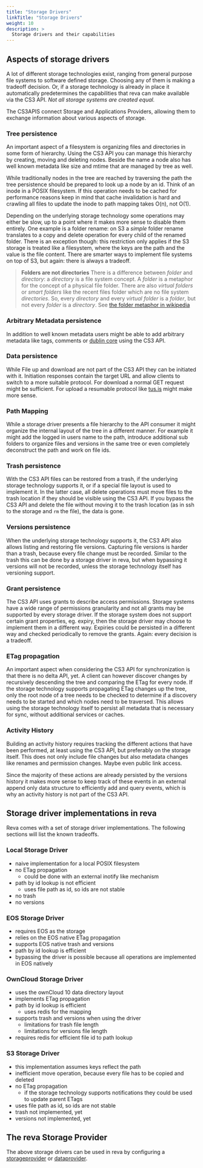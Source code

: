 ```yaml
---
title: "Storage Drivers"
linkTitle: "Storage Drivers"
weight: 10
description: >
  Storage drivers and their capabilities
---
```


## Aspects of storage drivers
A lot of different storage technologies exist, ranging from general purpose file systems to software defined storage. Choosing any of them is making a tradeoff decision. Or, if a storage technology is already in place it automatically predetermines the capabilities that reva can make available via the CS3 API. *Not all storage systems are created equal.*

The CS3APIS connect Storage and Applications Providers, allowing them to exchange information about various aspects of storage.

### Tree persistence
An important aspect of a filesystem is organizing files and directories in some form of hierarchy. 
Using the CS3 API you can manage this hierarchy by creating, moving and deleting nodes. Beside the name a node also has well known metadata like size and mtime that are managed by tree as well.

While traditionally nodes in the tree are reached by traversing the path the tree persistence should be prepared to look up a node by an id. Think of an inode in a POSIX filesystem. If this operation needs to be cached for performance reasons keep in mind that cache invalidation is hard and crawling all files to update the inode to path mapping takes O(n), not O(1).

Depending on the underlying storage technology some operations may either be slow, up to a point where it makes more sense to disable them entirely. One example is a folder rename: on S3 a *simple* folder rename translates to a copy and delete operation for every child of the renamed folder. There is an exception though: this restriction only applies if the S3 storage is treated like a filesystem, where the keys are the path and the value is the file content. There are smarter ways to implement file systems on top of S3, but again: there is always a tradeoff.

> **Folders are not directories**
> There is a difference between *folder* and *directory*: a *directory* is a file system concept. A *folder* is a metaphor for the concept of a physical file folder. There are also *virtual folders* or *smart folders* like the recent files folder which are no file system *directories*. So, every *directory* and every *virtual folder* is a *folder*, but not every *folder* is a *directory*. See [the folder metaphor in wikipedia](https://en.wikipedia.org/wiki/Directory_(computing)#Folder_metaphor)

### Arbitrary Metadata persistence
In addition to well known metadata users might be able to add arbitrary metadata like tags, comments or [dublin core](https://en.wikipedia.org/wiki/Dublin_Core) using the CS3 API.

### Data persistence
While File up and download are not part of the CS3 API they can be initiated with it. Initiation responses contain the target URL and allow clients to switch to a more suitable protocol. For download a normal GET request might be sufficient. For upload a resumable protocol like [tus.is](https://tus.io/) might make more sense.

### Path Mapping
While a storage driver presents a file hierarchy to the API consumer it might organize the internal layout of the tree in a different manner. For example it might add the logged in users name to the path, introduce additional sub folders to organize files and versions in the same tree or even completely deconstruct the path and work on file ids.

### Trash persistence
With the CS3 API files can be restored from a trash, if the underlying storage technology supports it, or if a special file layout is used to implement it. In the latter case, all delete operations must move files to the trash location if they should be visible using the CS3 API. If you bypass the CS3 API and delete the file without moving it to the trash location (as in ssh to the storage and `rm` the file), the data is gone.

### Versions persistence
When the underlying storage technology supports it, the CS3 API also allows listing and restoring file versions. Capturing file versions is harder than a trash, because every file change must be recorded. Similar to the trash this can be done by a storage driver in reva, but when bypassing it versions will not be recorded, unless the storage technology itself has versioning support.

### Grant persistence
The CS3 API uses grants to describe access permissions. Storage systems have a wide range of permissions granularity and not all grants may be supported by every storage driver. If the storage system does not support certain grant properties, eg. expiry, then the storage driver may choose to implement them in a different way. Expiries could be persisted in a different way and checked periodically to remove the grants. Again: every decision is a tradeoff.

### ETag propagation
An important aspect when considering the CS3 API for synchronization is that there is no delta API, yet. A client can however discover changes by recursively descending the tree and comparing the ETag for every node. If the storage technology supports propagating ETag changes up the tree, only the root node of a tree needs to be checked to determine if a discovery needs to be started and which nodes need to be traversed. This allows using the storage technology itself to persist all metadata that is necessary for sync, without additional services or caches.

### Activity History
Building an activity history requires tracking the different actions that have been performed, at least using the CS3 API, but preferably on the storage itself. This does not only include file changes but also metadata changes like renames and permission changes. Maybe even public link access.

Since the majority of these actions are already persisted by the versions history it makes more sense to keep track of these events in an external append only data structure to efficiently add and query events, which is why an activity history is not part of the CS3 API.

## Storage driver implementations in reva

Reva comes with a set of storage driver implementations. The following sections will list the known tradeoffs.

### Local Storage Driver
- naive implementation for a local POSIX filesystem
- no ETag propagation
  - could be done with an external inotify like mechanism
- path by id lookup is not efficient
  - uses file path as id, so ids are not stable
- no trash
- no versions

### EOS Storage Driver
- requires EOS as the storage
- relies on the EOS native ETag propagation
- supports EOS native trash and versions
- path by id lookup is efficient
- bypassing the driver is possible because all operations are implemented in EOS natively

### OwnCloud Storage Driver
- uses the ownCloud 10 data directory layout
- implements ETag propagation
- path by id lookup is efficient
  - uses redis for the mapping
- supports trash and versions when using the driver
  - limitations for trash file length
  - limitations for versions file length
- requires redis for efficient file id to path lookup

### S3 Storage Driver
- this implementation assumes keys reflect the path
- inefficient move operation, because every file has to be copied and deleted
- no ETag propagation
  - if the storage technology supports notifications they could be used to update parent ETags
- uses file path as id, so ids are not stable
- trash not implemented, yet
- versions not implemented, yet

## The reva Storage Provider
The above storage drivers can be used in reva by configuring a [storageprovider](../../config/grpc/services/storageprovider/) or [dataprovider](../../config/http/services/dataprovider/).